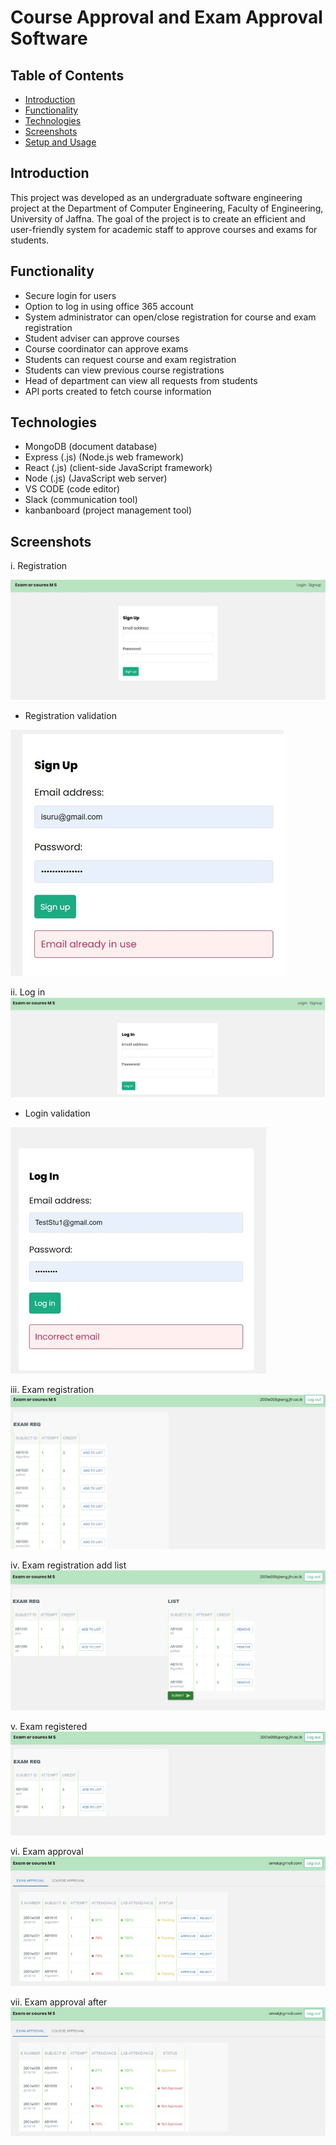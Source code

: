 # Course Approval and Exam Approval Software
## Table of Contents
- [Introduction](#introduction)
- [Functionality](#functionality)
- [Technologies](#technologies)
- [Screenshots](#screenshots)
- [Setup and Usage](#setup-and-usage)


## Introduction
This project was developed as an undergraduate software engineering project at the Department of Computer Engineering, Faculty of Engineering, University of Jaffna. The goal of the project is to create an efficient and user-friendly system for academic staff to approve courses and exams for students.

## Functionality
- Secure login for users
- Option to log in using office 365 account
- System administrator can open/close registration for course and exam registration
- Student adviser can approve courses
- Course coordinator can approve exams
- Students can request course and exam registration
- Students can view previous course registrations
- Head of department can view all requests from students
- API ports created to fetch course information

## Technologies
- MongoDB (document database)
- Express (.js) (Node.js web framework)
- React (.js) (client-side JavaScript framework)
- Node (.js) (JavaScript web server)
- VS CODE (code editor)
- Slack (communication tool)
- kanbanboard (project management tool)

<!-- 

## Screenshots
i. Registration
(photo)

Registration validation 
(photo)

ii. Log in 
(photo)
- Login validation
(photo)

iii. Exam registration
(photo)

iv. Exam registration add list
(photo)

v. Exam registered
(photo)

vi. Exam approval
(photo)

vii. Exam approval after
(photo)
 -->


## Screenshots

i. Registration

![Registration](screenshots/Registration.jpg)

- Registration validation

![Registration_validation](screenshots/Registration_validation.jpg)

ii. Log in
![Log in](screenshots/Log_in.jpg)

- Login validation

![Login_validation](screenshots/Login_validation.jpg)

iii. Exam registration
![Exam_registration](screenshots/Exam_registration.jpg)

iv. Exam registration add list
![Exam_registration_add_list](screenshots/Exam_registration_add_list.jpg)

v. Exam registered
![Exam_registered](screenshots/Exam_registered.jpg)

vi. Exam approval
![Exam_approval](screenshots/Exam_approval.jpg)

vii. Exam approval after
![Exam_approval_after](screenshots/Exam_approval_after.jpg)







